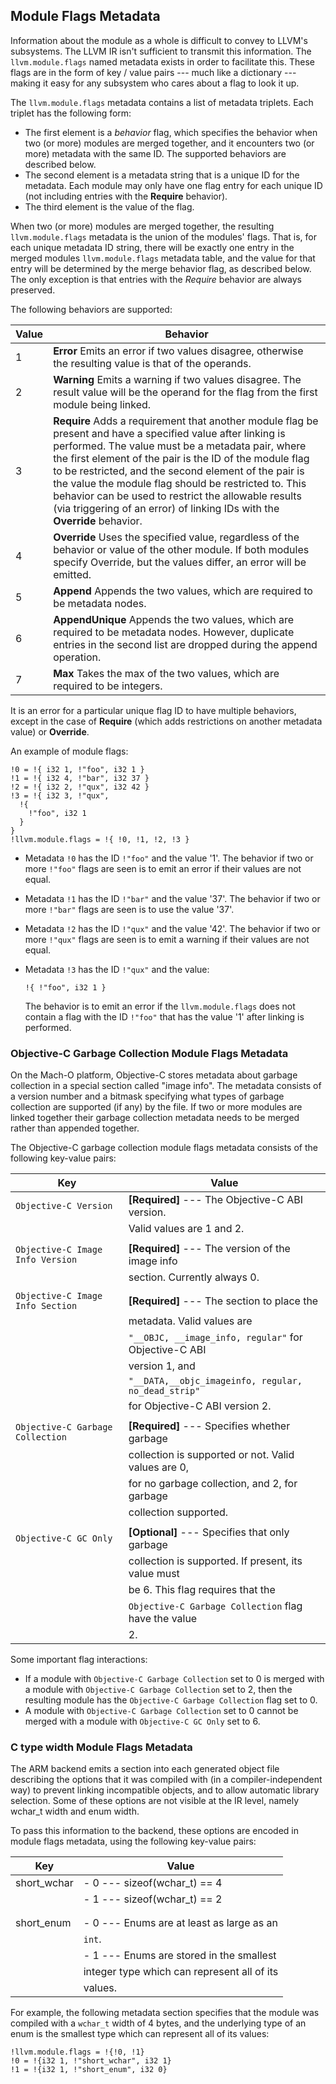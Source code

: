 Module Flags Metadata
---------------------

Information about the module as a whole is difficult to convey to
LLVM\'s subsystems. The LLVM IR isn\'t sufficient to transmit this
information. The `llvm.module.flags` named metadata exists in order to
facilitate this. These flags are in the form of key / value pairs \-\--
much like a dictionary \-\-- making it easy for any subsystem who cares
about a flag to look it up.

The `llvm.module.flags` metadata contains a list of metadata triplets.
Each triplet has the following form:

-   The first element is a *behavior* flag, which specifies the behavior
    when two (or more) modules are merged together, and it encounters
    two (or more) metadata with the same ID. The supported behaviors are
    described below.
-   The second element is a metadata string that is a unique ID for the
    metadata. Each module may only have one flag entry for each unique
    ID (not including entries with the **Require** behavior).
-   The third element is the value of the flag.

When two (or more) modules are merged together, the resulting
`llvm.module.flags` metadata is the union of the modules\' flags. That
is, for each unique metadata ID string, there will be exactly one entry
in the merged modules `llvm.module.flags` metadata table, and the value
for that entry will be determined by the merge behavior flag, as
described below. The only exception is that entries with the *Require*
behavior are always preserved.

The following behaviors are supported:

| Value | Behavior                                                                                                                                                                                                                                                                                                                                                                                                                                                                          |
|-------|-----------------------------------------------------------------------------------------------------------------------------------------------------------------------------------------------------------------------------------------------------------------------------------------------------------------------------------------------------------------------------------------------------------------------------------------------------------------------------------|
| 1     |  **Error**  Emits an error if two values disagree, otherwise the resulting value is that of the operands.                                               
| 2     |   **Warning** Emits a warning if two values disagree. The result value will be the operand for the flag from the first module being linked.             
| 3     |  **Require** Adds a requirement that another module flag be present and have a specified value after linking is performed. The value must be a metadata pair, where the first element of the pair is the ID of the module flag to be restricted, and the second element of the pair is the value the module flag should be restricted to. This behavior can be used to restrict the allowable results (via triggering of an error) of linking IDs with the **Override** behavior. |
| 4     |  **Override**  Uses the specified value, regardless of the behavior or value of the other module. If both modules specify Override, but the values differ, an error will be emitted.                                                                                                                                                                                                                                                                                              |
| 5     |  **Append**  Appends the two values, which are required to be metadata nodes.                                                                                                                                                                                                                                                                                                                                                                                                     |
| 6     |  **AppendUnique**   Appends the two values, which are required to be metadata nodes. However, duplicate entries in the second list are dropped during the append operation.                                                                                                                                                                                                                                                                                                       |
| 7     |  **Max**  Takes the max of the two values, which are required to be integers.                                                                                                                                                                                                                                                                                                                                                                                                     |

It is an error for a particular unique flag ID to have multiple
behaviors, except in the case of **Require** (which adds restrictions on
another metadata value) or **Override**.

An example of module flags:

``` {.llvm}
!0 = !{ i32 1, !"foo", i32 1 }
!1 = !{ i32 4, !"bar", i32 37 }
!2 = !{ i32 2, !"qux", i32 42 }
!3 = !{ i32 3, !"qux",
  !{
    !"foo", i32 1
  }
}
!llvm.module.flags = !{ !0, !1, !2, !3 }
```

-   Metadata `!0` has the ID `!"foo"` and the value \'1\'. The behavior
    if two or more `!"foo"` flags are seen is to emit an error if their
    values are not equal.

-   Metadata `!1` has the ID `!"bar"` and the value \'37\'. The behavior
    if two or more `!"bar"` flags are seen is to use the value \'37\'.

-   Metadata `!2` has the ID `!"qux"` and the value \'42\'. The behavior
    if two or more `!"qux"` flags are seen is to emit a warning if their
    values are not equal.

-   Metadata `!3` has the ID `!"qux"` and the value:

        !{ !"foo", i32 1 }

    The behavior is to emit an error if the `llvm.module.flags` does not
    contain a flag with the ID `!"foo"` that has the value \'1\' after
    linking is performed.

### Objective-C Garbage Collection Module Flags Metadata

On the Mach-O platform, Objective-C stores metadata about garbage
collection in a special section called \"image info\". The metadata
consists of a version number and a bitmask specifying what types of
garbage collection are supported (if any) by the file. If two or more
modules are linked together their garbage collection metadata needs to
be merged rather than appended together.

The Objective-C garbage collection module flags metadata consists of the
following key-value pairs:

| Key                               | Value                                                   |
|-----------------------------------|---------------------------------------------------------|
| `Objective-C Version`             | **\[Required\]** \-\-- The Objective-C ABI version.     |
|                                   |   Valid values are 1 and 2.                             |
|                                   |                                                         |    
| `Objective-C Image Info Version`  | **\[Required\]** \-\-- The version of the image info    |
|                                   |   section. Currently always 0.                          |
|                                   |                                                         |
| `Objective-C Image Info Section`  | **\[Required\]** \-\-- The section to place the         |
|                                   |   metadata. Valid values are                            |    
|                                   |   `"__OBJC, __image_info, regular"` for Objective-C ABI |    
|                                   |   version 1, and                                        |        
|                                   |   `"__DATA,__objc_imageinfo, regular, no_dead_strip"`   |
|                                   |   for Objective-C ABI version 2.                        |    
|                                   |                                                         |        
| `Objective-C Garbage Collection`  | **\[Required\]** \-\-- Specifies whether garbage        |    
|                                   |   collection is supported or not. Valid values are 0,   |        
|                                   |   for no garbage collection, and 2, for garbage         |            
|                                   |   collection supported.                                 |                
|                                   |                                                         |                
| `Objective-C GC Only`             | **\[Optional\]** \-\-- Specifies that only garbage      |            
|                                   |   collection is supported. If present, its value must   |                
|                                   |   be 6. This flag requires that the                     |                    
|                                   |   `Objective-C Garbage Collection` flag have the value  |                
|                                   |   2.                                                        

Some important flag interactions:

-   If a module with `Objective-C Garbage Collection` set to 0 is merged
    with a module with `Objective-C Garbage Collection` set to 2, then
    the resulting module has the `Objective-C Garbage Collection` flag
    set to 0.
-   A module with `Objective-C Garbage Collection` set to 0 cannot be
    merged with a module with `Objective-C GC Only` set to 6.

### C type width Module Flags Metadata

The ARM backend emits a section into each generated object file
describing the options that it was compiled with (in a
compiler-independent way) to prevent linking incompatible objects, and
to allow automatic library selection. Some of these options are not
visible at the IR level, namely wchar\_t width and enum width.

To pass this information to the backend, these options are encoded in
module flags metadata, using the following key-value pairs:

| Key                | Value                                           |
|--------------------|-------------------------------------------------|
| short\_wchar       | -   0 \-\-- sizeof(wchar\_t) == 4               |
|                    | -   1 \-\-- sizeof(wchar\_t) == 2               |
|                    |                                                 |
|                    |                                                 |
| short\_enum        | -   0 \-\-- Enums are at least as large as an   |
|                    |     `int`.                                      |
|                    | -   1 \-\-- Enums are stored in the smallest    |
|                    |     integer type which can represent all of its |
|                    |     values.                                     |

For example, the following metadata section specifies that the module
was compiled with a `wchar_t` width of 4 bytes, and the underlying type
of an enum is the smallest type which can represent all of its values:

    !llvm.module.flags = !{!0, !1}
    !0 = !{i32 1, !"short_wchar", i32 1}
    !1 = !{i32 1, !"short_enum", i32 0}

